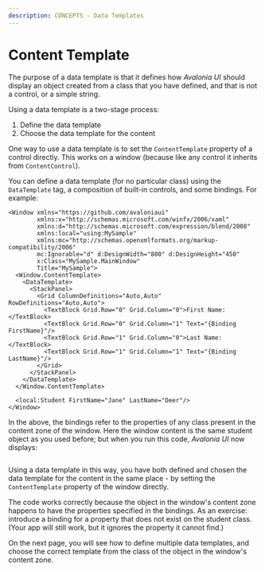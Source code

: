```yaml
---
description: CONCEPTS - Data Templates
---
```


# Content Template

The purpose of a data template is that it defines how _Avalonia UI_ should display an object created from a class that you have defined, and that is not a control, or a simple string.&#x20;

Using a data template is a two-stage process:

1. Define the data template
2. Choose the data template for the content&#x20;

One way to use a data template is to set the `ContentTemplate` property of a control directly. This works on a window (because like any control it inherits from `ContentControl`).&#x20;

You can define a data template (for no particular class) using the `DataTemplate` tag, a composition of built-in controls, and some bindings. For example:

```markup
<Window xmlns="https://github.com/avaloniaui"
        xmlns:x="http://schemas.microsoft.com/winfx/2006/xaml"
        xmlns:d="http://schemas.microsoft.com/expression/blend/2008"
        xmlns:local="using:MySample"
        xmlns:mc="http://schemas.openxmlformats.org/markup-compatibility/2006"
        mc:Ignorable="d" d:DesignWidth="800" d:DesignHeight="450"
        x:Class="MySample.MainWindow"
        Title="MySample">
  <Window.ContentTemplate>
    <DataTemplate>
      <StackPanel>
        <Grid ColumnDefinitions="Auto,Auto" RowDefinitions="Auto,Auto">
          <TextBlock Grid.Row="0" Grid.Column="0">First Name:</TextBlock>
          <TextBlock Grid.Row="0" Grid.Column="1" Text="{Binding FirstName}"/>
          <TextBlock Grid.Row="1" Grid.Column="0">Last Name:</TextBlock>
          <TextBlock Grid.Row="1" Grid.Column="1" Text="{Binding LastName}"/>
        </Grid>
      </StackPanel>
    </DataTemplate>
  </Window.ContentTemplate>
  
  <local:Student FirstName="Jane" LastName="Deer"/>
</Window>
```

In the above, the bindings refer to the properties of any class present in the content zone of the window. Here the window content is the same student object as you used before; but when you run this code, _Avalonia UI_ now displays:&#x20;

<figure><img src="../../.gitbook/assets/image (47).png" alt=""><figcaption></figcaption></figure>

Using a data template in this way, you have both defined and chosen the data template for the content in the same place - by setting the `ContentTemplate` property of the window directly.

The code works correctly because the object in the window's content zone happens to have the properties specified in the bindings. As an exercise: introduce a binding for a property that does not exist on the student class. (Your app will still work, but it ignores the property it cannot find.)

On the next page, you will see how to define multiple data templates, and choose the correct template from the class of the object in the window's content zone.


